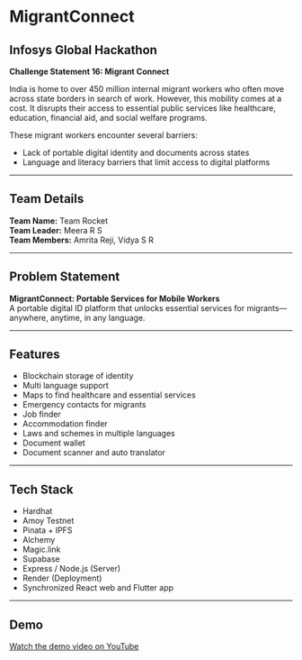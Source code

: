 # MigrantConnect

## Infosys Global Hackathon  
**Challenge Statement 16: Migrant Connect**

India is home to over 450 million internal migrant workers who often move across state borders in search of work. However, this mobility comes at a cost. It disrupts their access to essential public services like healthcare, education, financial aid, and social welfare programs.  

These migrant workers encounter several barriers:
- Lack of portable digital identity and documents across states  
- Language and literacy barriers that limit access to digital platforms  

---

## Team Details  
**Team Name:** Team Rocket  
**Team Leader:** Meera R S  
**Team Members:** Amrita Reji, Vidya S R 

---

## Problem Statement  
**MigrantConnect: Portable Services for Mobile Workers**  
A portable digital ID platform that unlocks essential services for migrants—anywhere, anytime, in any language.

---

## Features

- Blockchain storage of identity  
- Multi language support  
- Maps to find healthcare and essential services  
- Emergency contacts for migrants  
- Job finder  
- Accommodation finder  
- Laws and schemes in multiple languages  
- Document wallet  
- Document scanner and auto translator  

---

## Tech Stack

- Hardhat  
- Amoy Testnet  
- Pinata + IPFS  
- Alchemy  
- Magic.link  
- Supabase  
- Express / Node.js (Server)  
- Render (Deployment)  
- Synchronized React web and Flutter app  

---

## Demo  
[Watch the demo video on YouTube](https://youtu.be/Nktm-7MiaKw?si=LXdaUV6LS0fCVYof)
